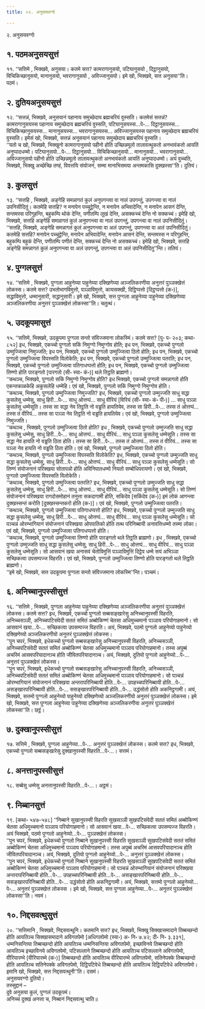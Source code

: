 ```yaml
---
title: ०२. अनुसयवग्गो

---
```

२. अनुसयवग्गो  


## १. पठमअनुसयसुत्तं

११. ‘‘सत्तिमे , भिक्खवे, अनुसया। कतमे सत्त? कामरागानुसयो, पटिघानुसयो , दिट्ठानुसयो, विचिकिच्छानुसयो, मानानुसयो, भवरागानुसयो , अविज्जानुसयो। इमे खो, भिक्खवे, सत्त अनुसया’’ति। पठमं।  


## २. दुतियअनुसयसुत्तं

१२. ‘‘सत्तन्नं, भिक्खवे, अनुसयानं पहानाय समुच्छेदाय ब्रह्मचरियं वुस्सति। कतमेसं सत्तन्नं? कामरागानुसयस्स पहानाय समुच्छेदाय ब्रह्मचरियं वुस्सति, पटिघानुसयस्स…पे॰… दिट्ठानुसयस्स… विचिकिच्छानुसयस्स… मानानुसयस्स… भवरागानुसयस्स… अविज्जानुसयस्स पहानाय समुच्छेदाय ब्रह्मचरियं वुस्सति। इमेसं खो, भिक्खवे, सत्तन्नं अनुसयानं पहानाय समुच्छेदाय ब्रह्मचरियं वुस्सति।  
‘‘यतो च खो, भिक्खवे, भिक्खुनो कामरागानुसयो पहीनो होति उच्छिन्नमूलो तालावत्थुकतो अनभावंकतो आयतिं अनुप्पादधम्मो। पटिघानुसयो…पे॰… दिट्ठानुसयो… विचिकिच्छानुसयो… मानानुसयो… भवरागानुसयो… अविज्जानुसयो पहीनो होति उच्छिन्नमूलो तालावत्थुकतो अनभावंकतो आयतिं अनुप्पादधम्मो। अयं वुच्चति, भिक्खवे, भिक्खु अच्छेच्छि तण्हं, विवत्तयि संयोजनं, सम्मा मानाभिसमया अन्तमकासि दुक्खस्सा’’ति। दुतियं।  


## ३. कुलसुत्तं

१३. ‘‘सत्तहि , भिक्खवे, अङ्गेहि समन्नागतं कुलं अनुपगन्त्वा वा नालं उपगन्तुं, उपगन्त्वा वा नालं उपनिसीदितुं। कतमेहि सत्तहि? न मनापेन पच्चुट्ठेन्ति, न मनापेन अभिवादेन्ति, न मनापेन आसनं देन्ति, सन्तमस्स परिगुहन्ति, बहुकम्पि थोकं देन्ति, पणीतम्पि लूखं देन्ति, असक्कच्चं देन्ति नो सक्कच्चं। इमेहि खो, भिक्खवे, सत्तहि अङ्गेहि समन्नागतं कुलं अनुपगन्त्वा वा नालं उपगन्तुं, उपगन्त्वा वा नालं उपनिसीदितुं।  
‘‘सत्तहि, भिक्खवे, अङ्गेहि समन्नागतं कुलं अनुपगन्त्वा वा अलं उपगन्तुं, उपगन्त्वा वा अलं उपनिसीदितुं। कतमेहि सत्तहि? मनापेन पच्चुट्ठेन्ति, मनापेन अभिवादेन्ति, मनापेन आसनं देन्ति, सन्तमस्स न परिगुहन्ति, बहुकम्पि बहुकं देन्ति, पणीतम्पि पणीतं देन्ति, सक्कच्चं देन्ति नो असक्कच्चं। इमेहि खो, भिक्खवे, सत्तहि अङ्गेहि समन्नागतं कुलं अनुपगन्त्वा वा अलं उपगन्तुं, उपगन्त्वा वा अलं उपनिसीदितु’’न्ति। ततियं।  


## ४. पुग्गलसुत्तं

१४. ‘‘सत्तिमे , भिक्खवे, पुग्गला आहुनेय्या पाहुनेय्या दक्खिणेय्या अञ्जलिकरणीया अनुत्तरं पुञ्ञक्खेत्तं लोकस्स। कतमे सत्त? उभतोभागविमुत्तो, पञ्ञाविमुत्तो, कायसक्खी, दिट्ठिप्पत्तो [दिट्ठप्पत्तो (क॰)], सद्धाविमुत्तो, धम्मानुसारी, सद्धानुसारी। इमे खो, भिक्खवे, सत्त पुग्गला आहुनेय्या पाहुनेय्या दक्खिणेय्या अञ्जलिकरणीया अनुत्तरं पुञ्ञक्खेत्तं लोकस्सा’’ति। चतुत्थं।  


## ५. उदकूपमासुत्तं

१५. ‘‘सत्तिमे, भिक्खवे, उदकूपमा पुग्गला सन्तो संविज्जमाना लोकस्मिं। कतमे सत्त? [पु॰ प॰ २०३; कथा॰ ८५२] इध, भिक्खवे, एकच्चो पुग्गलो सकिं निमुग्गो निमुग्गोव होति; इध पन, भिक्खवे, एकच्चो पुग्गलो उम्मुज्जित्वा निमुज्जति; इध पन, भिक्खवे, एकच्चो पुग्गलो उम्मुज्जित्वा ठितो होति; इध पन, भिक्खवे, एकच्चो पुग्गलो उम्मुज्जित्वा विपस्सति विलोकेति; इध पन, भिक्खवे, एकच्चो पुग्गलो उम्मुज्जित्वा पतरति; इध पन, भिक्खवे, एकच्चो पुग्गलो उम्मुज्जित्वा पतिगाधप्पत्तो होति; इध पन, भिक्खवे, एकच्चो पुग्गलो उम्मुज्जित्वा तिण्णो होति पारङ्गतो [पारगतो (सी॰ स्या॰ कं॰)] थले तिट्ठति ब्राह्मणो।  
‘‘कथञ्च, भिक्खवे, पुग्गलो सकिं निमुग्गो निमुग्गोव होति? इध भिक्खवे, एकच्चो पुग्गलो समन्नागतो होति एकन्तकाळकेहि अकुसलेहि धम्मेहि। एवं खो, भिक्खवे, पुग्गलो सकिं निमुग्गो निमुग्गोव होति।  
‘‘कथञ्च, भिक्खवे, पुग्गलो उम्मुज्जित्वा निमुज्जति? इध, भिक्खवे, एकच्चो पुग्गलो उम्मुज्जति साधु सद्धा कुसलेसु धम्मेसु, साधु हिरी…पे॰… साधु ओत्तप्पं… साधु वीरियं [विरियं (सी॰ स्या॰ कं॰ पी॰)] … साधु पञ्ञा कुसलेसु धम्मेसूति। तस्स सा सद्धा नेव तिट्ठति नो वड्ढति हायतियेव, तस्स सा हिरी…पे॰… तस्स तं ओत्तप्पं… तस्स तं वीरियं… तस्स सा पञ्ञा नेव तिट्ठति नो वड्ढति हायतियेव। एवं खो, भिक्खवे, पुग्गलो उम्मुज्जित्वा निमुज्जति।  
‘‘कथञ्च , भिक्खवे, पुग्गलो उम्मुज्जित्वा ठितो होति? इध , भिक्खवे, एकच्चो पुग्गलो उम्मुज्जति साधु सद्धा कुसलेसु धम्मेसु, साधु हिरी…पे॰… साधु ओत्तप्पं… साधु वीरियं… साधु पञ्ञा कुसलेसु धम्मेसूति। तस्स सा सद्धा नेव हायति नो वड्ढति ठिता होति। तस्स सा हिरी…पे॰… तस्स तं ओत्तप्पं… तस्स तं वीरियं… तस्स सा पञ्ञा नेव हायति नो वड्ढति ठिता होति। एवं खो, भिक्खवे, पुग्गलो उम्मुज्जित्वा ठितो होति।  
‘‘कथञ्च, भिक्खवे, पुग्गलो उम्मुज्जित्वा विपस्सति विलोकेति? इध, भिक्खवे, एकच्चो पुग्गलो उम्मुज्जति साधु सद्धा कुसलेसु धम्मेसु, साधु हिरी…पे॰… साधु ओत्तप्पं… साधु वीरियं… साधु पञ्ञा कुसलेसु धम्मेसूति। सो तिण्णं संयोजनानं परिक्खया सोतापन्नो होति अविनिपातधम्मो नियतो सम्बोधिपरायणो। एवं खो, भिक्खवे, पुग्गलो उम्मुज्जित्वा विपस्सति विलोकेति।  
‘‘कथञ्च, भिक्खवे, पुग्गलो उम्मुज्जित्वा पतरति? इध, भिक्खवे, एकच्चो पुग्गलो उम्मुज्जति साधु सद्धा कुसलेसु धम्मेसु, साधु हिरी…पे॰… साधु ओत्तप्पं… साधु वीरियं… साधु पञ्ञा कुसलेसु धम्मेसूति। सो तिण्णं संयोजनानं परिक्खया रागदोसमोहानं तनुत्ता सकदागामी होति, सकिदेव [सकिंदेव (क॰)] इमं लोकं आगन्त्वा दुक्खस्सन्तं करोति [दुक्खस्सन्तकरो होति (क॰)]। एवं खो, भिक्खवे, पुग्गलो उम्मुज्जित्वा पतरति।  
‘‘कथञ्च, भिक्खवे, पुग्गलो उम्मुज्जित्वा पतिगाधप्पत्तो होति? इध, भिक्खवे, एकच्चो पुग्गलो उम्मुज्जति साधु सद्धा कुसलेसु धम्मेसु, साधु हिरी…पे॰… साधु ओत्तप्पं… साधु वीरियं… साधु पञ्ञा कुसलेसु धम्मेसूति। सो पञ्चन्नं ओरम्भागियानं संयोजनानं परिक्खया ओपपातिको होति तत्थ परिनिब्बायी अनावत्तिधम्मो तस्मा लोका। एवं खो, भिक्खवे, पुग्गलो उम्मुज्जित्वा पतिगाधप्पत्तो होति।  
‘‘कथञ्च, भिक्खवे, पुग्गलो उम्मुज्जित्वा तिण्णो होति पारङ्गतो थले तिट्ठति ब्राह्मणो। इध , भिक्खवे, एकच्चो पुग्गलो उम्मुज्जति साधु सद्धा कुसलेसु धम्मेसु, साधु हिरी…पे॰… साधु ओत्तप्पं… साधु वीरियं… साधु पञ्ञा कुसलेसु धम्मेसूति। सो आसवानं खया अनासवं चेतोविमुत्तिं पञ्ञाविमुत्तिं दिट्ठेव धम्मे सयं अभिञ्ञा सच्छिकत्वा उपसम्पज्ज विहरति। एवं खो, भिक्खवे, पुग्गलो उम्मुज्जित्वा तिण्णो होति पारङ्गतो थले तिट्ठति ब्राह्मणो।  
‘‘इमे खो, भिक्खवे, सत्त उदकूपमा पुग्गला सन्तो संविज्जमाना लोकस्मि’’न्ति। पञ्चमं।  


## ६. अनिच्चानुपस्सीसुत्तं

१६. ‘‘सत्तिमे , भिक्खवे, पुग्गला आहुनेय्या पाहुनेय्या दक्खिणेय्या अञ्जलिकरणीया अनुत्तरं पुञ्ञक्खेत्तं लोकस्स। कतमे सत्त? इध, भिक्खवे, एकच्चो पुग्गलो सब्बसङ्खारेसु अनिच्चानुपस्सी विहरति, अनिच्चसञ्ञी, अनिच्चपटिसंवेदी सततं समितं अब्बोकिण्णं चेतसा अधिमुच्चमानो पञ्ञाय परियोगाहमानो। सो आसवानं खया…पे॰… सच्छिकत्वा उपसम्पज्ज विहरति। अयं, भिक्खवे, पठमो पुग्गलो आहुनेय्यो पाहुनेय्यो दक्खिणेय्यो अञ्जलिकरणीयो अनुत्तरं पुञ्ञक्खेत्तं लोकस्स।  
‘‘पुन चपरं, भिक्खवे, इधेकच्चो पुग्गलो सब्बसङ्खारेसु अनिच्चानुपस्सी विहरति, अनिच्चसञ्ञी, अनिच्चपटिसंवेदी सततं समितं अब्बोकिण्णं चेतसा अधिमुच्चमानो पञ्ञाय परियोगाहमानो। तस्स अपुब्बं अचरिमं आसवपरियादानञ्च होति जीवितपरियादानञ्च। अयं, भिक्खवे, दुतियो पुग्गलो आहुनेय्यो…पे॰… अनुत्तरं पुञ्ञक्खेत्तं लोकस्स।  
‘‘पुन चपरं, भिक्खवे, इधेकच्चो पुग्गलो सब्बसङ्खारेसु अनिच्चानुपस्सी विहरति, अनिच्चसञ्ञी, अनिच्चपटिसंवेदी सततं समितं अब्बोकिण्णं चेतसा अधिमुच्चमानो पञ्ञाय परियोगाहमानो। सो पञ्चन्नं ओरम्भागियानं संयोजनानं परिक्खया अन्तरापरिनिब्बायी होति…पे॰… उपहच्चपरिनिब्बायी होति…पे॰… असङ्खारपरिनिब्बायी होति…पे॰… ससङ्खारपरिनिब्बायी होति…पे॰… उद्धंसोतो होति अकनिट्ठगामी। अयं, भिक्खवे, सत्तमो पुग्गलो आहुनेय्यो पाहुनेय्यो दक्खिणेय्यो अञ्जलिकरणीयो अनुत्तरं पुञ्ञक्खेत्तं लोकस्स। इमे खो, भिक्खवे, सत्त पुग्गला आहुनेय्या पाहुनेय्या दक्खिणेय्या अञ्जलिकरणीया अनुत्तरं पुञ्ञक्खेत्तं लोकस्सा’’ति। छट्ठं।  


## ७. दुक्खानुपस्सीसुत्तं

१७. सत्तिमे , भिक्खवे, पुग्गला आहुनेय्या…पे॰… अनुत्तरं पुञ्ञक्खेत्तं लोकस्स। कतमे सत्त? इध, भिक्खवे, एकच्चो पुग्गलो सब्बसङ्खारेसु दुक्खानुपस्सी विहरति…पे॰…। सत्तमं।  


## ८. अनत्तानुपस्सीसुत्तं

१८. सब्बेसु धम्मेसु अनत्तानुपस्सी विहरति…पे॰…। अट्ठमं।  


## ९. निब्बानसुत्तं

१९. [कथा॰ ५४७-५४८] ‘‘निब्बाने सुखानुपस्सी विहरति सुखसञ्ञी सुखपटिसंवेदी सततं समितं अब्बोकिण्णं चेतसा अधिमुच्चमानो पञ्ञाय परियोगाहमानो। सो आसवानं खया…पे॰… सच्छिकत्वा उपसम्पज्ज विहरति। अयं भिक्खवे, पठमो पुग्गलो आहुनेय्यो…पे॰… पुञ्ञक्खेत्तं लोकस्स।  
‘‘पुन चपरं, भिक्खवे, इधेकच्चो पुग्गलो निब्बाने सुखानुपस्सी विहरति सुखसञ्ञी सुखपटिसंवेदी सततं समितं अब्बोकिण्णं चेतसा अधिमुच्चमानो पञ्ञाय परियोगाहमानो। तस्स अपुब्बं अचरिमं आसवपरियादानञ्च होति जीवितपरियादानञ्च। अयं, भिक्खवे, दुतियो पुग्गलो आहुनेय्यो…पे॰… अनुत्तरं पुञ्ञक्खेत्तं लोकस्स।  
‘‘पुन चपरं, भिक्खवे, इधेकच्चो पुग्गलो निब्बाने सुखानुपस्सी विहरति सुखसञ्ञी सुखपटिसंवेदी सततं समितं अब्बोकिण्णं चेतसा अधिमुच्चमानो पञ्ञाय परियोगाहमानो। सो पञ्चन्नं ओरम्भागियानं संयोजनानं परिक्खया अन्तरापरिनिब्बायी होति…पे॰… उपहच्चपरिनिब्बायी होति…पे॰… असङ्खारपरिनिब्बायी होति…पे॰… ससङ्खारपरिनिब्बायी होति…पे॰… उद्धंसोतो होति अकनिट्ठगामी। अयं, भिक्खवे, सत्तमो पुग्गलो आहुनेय्यो…पे॰… अनुत्तरं पुञ्ञक्खेत्तं लोकस्स । इमे खो, भिक्खवे, सत्त पुग्गला आहुनेय्या…पे॰… अनुत्तरं पुञ्ञक्खेत्तं लोकस्सा’’ति। नवमं।  


## १०. निद्दसवत्थुसुत्तं

२०. ‘‘सत्तिमानि , भिक्खवे, निद्दसवत्थूनि। कतमानि सत्त? इध, भिक्खवे, भिक्खु सिक्खासमादाने तिब्बच्छन्दो होति आयतिञ्च सिक्खासमादाने अविगतपेमो [अधिगतपेमो (स्या॰) अ॰ नि॰ ७.४२; दी॰ नि॰ ३.३३१], धम्मनिसन्तिया तिब्बच्छन्दो होति आयतिञ्च धम्मनिसन्तिया अविगतपेमो, इच्छाविनये तिब्बच्छन्दो होति आयतिञ्च इच्छाविनये अविगतपेमो, पटिसल्लाने तिब्बच्छन्दो होति आयतिञ्च पटिसल्लाने अविगतपेमो, वीरियारम्भे [वीरियारब्भे (क॰)] तिब्बच्छन्दो होति आयतिञ्च वीरियारम्भे अविगतपेमो, सतिनेपक्के तिब्बच्छन्दो होति आयतिञ्च सतिनेपक्के अविगतपेमो, दिट्ठिपटिवेधे तिब्बच्छन्दो होति आयतिञ्च दिट्ठिपटिवेधे अविगतपेमो। इमानि खो, भिक्खवे, सत्त निद्दसवत्थूनी’’ति। दसमं।  
अनुसयवग्गो दुतियो।  
तस्सुद्दानं –  
दुवे अनुसया कुलं, पुग्गलं उदकूपमं।  
अनिच्चं दुक्खं अनत्ता च, निब्बानं निद्दसवत्थु चाति॥  